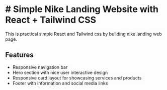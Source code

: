# # Simple Nike Landing Website with React + Tailwind CSS

This is practical simple React and Tailwind css by building nike landing web page.

## Features

- Responsive navigation bar
- Hero section with nice user interactive design
- Responsive card layout for showcasing services and products
- Footer with information and social media links
